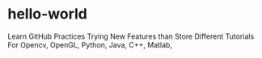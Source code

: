 # hello-world
Learn GitHub Practices
 Trying New Features than Store Different Tutorials For Opencv, OpenGL, Python, Java, C++, Matlab, 
 
